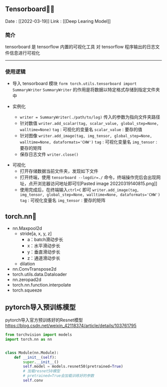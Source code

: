 ## Tensorboard👩‍💻
Date : [[2022-03-19]]
Link : [[Deep Learing Model]]
### 简介
tensorboard 是 tensorflow 内置的可视化工具
对 tensorflow 程序输出的日志文件信息进行可视化
***
###  使用逻辑
* 导入 tensorboard 模块
	`form torch.utils.tensorboard import SummaryWriter`
	`SummaryWriter`  的作用是将数据以特定格式存储到指定文件夹中

* 实例化
	- `writer = SummaryWriter(./path/to/log)`
	    传入的参数为指向文件夹路径
	- 针对数值
	    `writer.add_scalar(tag, scalar_value, global_step=None, walltime=None)`
	    `tag` : 可视化的变量名
	    `scalar_value` : 要存的值
	- 针对图像
	    `writer.add_image(tag, img_tensor, global_step=None, walltime=None, dataformats='CHW')`
	    `tag` : 可视化变量名
	    `img_tensor` : 要存的矩阵
	- 保存日志文件
	    `writer.close()` 
- 可视化
	- 打开存储数据当前文件夹，发现如下文件
	- 打开终端，使用 `tensorboard --logdir=./` 命令，终端操作完后会出现网址，点开浏览器访问地址即可![[Pasted image 20220319140815.png]]
	- 使用完成后，在终端输入`ctrl+C` 即可
	    `writer.add_image(tag, img_tensor, global_step=None, walltime=None, dataformats='CHW')`
	    `tag` : 可视化变量名
	    `img_tensor` : 要存的矩阵
## torch.nn🔑
* nn.Maxpool2d
	* stride[a, x, y, z]
		* a：batch滑动步长
		* x：水平滑动步长
		* y：垂直滑动步长
		* z：通道滑动步长
	* dilation
* nn.ConvTranspose2d
* torch.utils.data.Dataloader
* nn.zeropad2d
* torch.nn.function.interpolate
* torch.squeeze

## pytorch导入预训练模型
pytorch导入官方预训练好的Resnet模型
https://blog.csdn.net/weixin_42118374/article/details/103761795
```python
from torchvision import models
import torch.nn as nn


class Module(nn.Module):
	def __init__(self):
		super.__init__()
		self.model = models.resnet50(pretrained=True)
		# 加载resnet50模型
		# pretrained=True会加载训练好的参数
		self.conv
	

```

